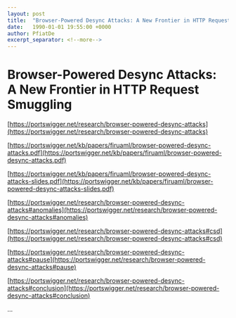 ```yaml
---
layout: post
title:  "Browser-Powered Desync Attacks: A New Frontier in HTTP Request Smuggling"
date:   1990-01-01 19:55:00 +0000
author: PfiatDe
excerpt_separator: <!--more-->
---
```


# Browser-Powered Desync Attacks: A New Frontier in HTTP Request Smuggling

[https://portswigger.net/research/browser-powered-desync-attacks](https://portswigger.net/research/browser-powered-desync-attacks)

[https://portswigger.net/kb/papers/firuaml/browser-powered-desync-attacks.pdf](https://portswigger.net/kb/papers/firuaml/browser-powered-desync-attacks.pdf)

[https://portswigger.net/kb/papers/firuaml/browser-powered-desync-attacks-slides.pdf](https://portswigger.net/kb/papers/firuaml/browser-powered-desync-attacks-slides.pdf)

[https://portswigger.net/research/browser-powered-desync-attacks#anomalies](https://portswigger.net/research/browser-powered-desync-attacks#anomalies)

[https://portswigger.net/research/browser-powered-desync-attacks#csd](https://portswigger.net/research/browser-powered-desync-attacks#csd)

[https://portswigger.net/research/browser-powered-desync-attacks#pause](https://portswigger.net/research/browser-powered-desync-attacks#pause)

[https://portswigger.net/research/browser-powered-desync-attacks#conclusion](https://portswigger.net/research/browser-powered-desync-attacks#conclusion)

...
<!--more-->
